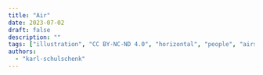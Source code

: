 ```yaml
---
title: "Air"
date: 2023-07-02
draft: false
description: ""
tags: ["illustration", "CC BY-NC-ND 4.0", "horizontal", "people", "airship", "transport"]
authors:
  - "karl-schulschenk"
---
```

